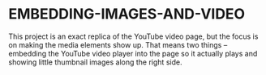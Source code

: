 # EMBEDDING-IMAGES-AND-VIDEO
This project is an exact replica of the YouTube video page, but the focus is on making the media elements show up. That means two things – embedding the YouTube video player into the page so it actually plays and showing little thumbnail images along the right side.
